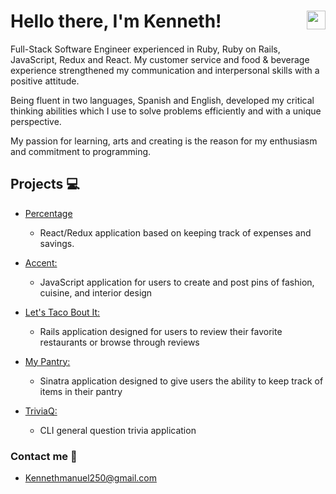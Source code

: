 # Hello there, I'm Kenneth! [<a href="https://www.linkedin.com/in/kenneth-m-colon/" target="blank"><img align="right" src="https://cdn.jsdelivr.net/npm/simple-icons@3.0.1/icons/linkedin.svg" height="30" width="30" /></a>](https://www.linkedin.com/in/kenneth-m-colon/) 

Full-Stack Software Engineer experienced in Ruby, Ruby on Rails, JavaScript, Redux and React. My customer service and food & beverage experience strengthened my communication and interpersonal skills with a positive attitude.

Being fluent in two languages, Spanish and English, developed my critical thinking abilities which I use to solve problems efficiently and with a unique perspective.

My passion for learning, arts and creating is the reason for my enthusiasm and commitment to programming. 

## Projects :computer: 
- [Percentage](https://github.com/ken025/Percentage-React-Redux-Project.git) 
  - React/Redux application based on keeping track of expenses and savings.

- [Accent:](https://github.com/ken025/Accent-JS-Project.git) 
  - JavaScript application for users to create and post pins of fashion, cuisine, and interior design
  
- [Let's Taco Bout It:](https://github.com/ken025/taco_bout_it.git)
  - Rails application designed for users to review their  favorite restaurants or browse through reviews 
  
- [My Pantry:](https://github.com/ken025/Pantry_Sinatra_Project.git)
  - Sinatra application designed to give users the ability to keep track of items in their pantry
  
- [TriviaQ:](https://github.com/ken025/CLI-TriviaQ.git)
  - CLI general question trivia application
  
### Contact me :incoming_envelope:
  - Kennethmanuel250@gmail.com

